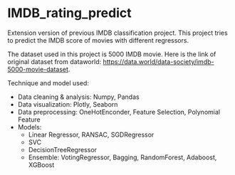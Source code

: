 # IMDB_rating_predict
Extension version of previous IMDB classification project. This project tries to predict the IMDB score of movies with different regressors.

The dataset used in this project is 5000 IMDB movie. Here is the link of original dataset from dataworld: https://data.world/data-society/imdb-5000-movie-dataset.

Technique and model used:
- Data cleaning & analysis: Numpy, Pandas
- Data visualization: Plotly, Seaborn 
- Data preprocessing: OneHotEnconder, Feature Selection, Polynomial Feature
- Models:
	- Linear Regressor, RANSAC, SGDRegressor
	- SVC
	- DecisionTreeRegressor
	- Ensemble: VotingRegressor, Bagging, RandomForest, Adaboost, XGBoost

